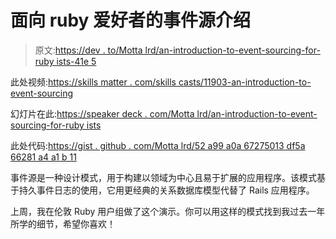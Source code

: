 # 面向 ruby 爱好者的事件源介绍

> 原文:[https://dev . to/Motta lrd/an-introduction-to-event-sourcing-for-ruby ists-41e 5](https://dev.to/mottalrd/an-introduction-to-event-sourcing-for-rubyists-41e5)

此处视频:[https://skills matter . com/skills casts/11903-an-introduction-to-event-sourcing](https://skillsmatter.com/skillscasts/11903-an-introduction-to-event-sourcing)

幻灯片在此:[https://speaker deck . com/Motta lrd/an-introduction-to-event-sourcing-for-ruby ists](https://speakerdeck.com/mottalrd/an-introduction-to-event-sourcing-for-rubyists)

此处代码:[https://gist . github . com/Motta lrd/52 a99 a0a 67275013 df5a 66281 a4 a1 b 11](https://gist.github.com/mottalrd/52a99a0a67275013df5a66281a4a1b11)

事件源是一种设计模式，用于构建以领域为中心且易于扩展的应用程序。该模式基于持久事件日志的使用，它用更经典的关系数据库模型代替了 Rails 应用程序。

上周，我在伦敦 Ruby 用户组做了这个演示。你可以用这样的模式找到我过去一年所学的细节，希望你喜欢！
